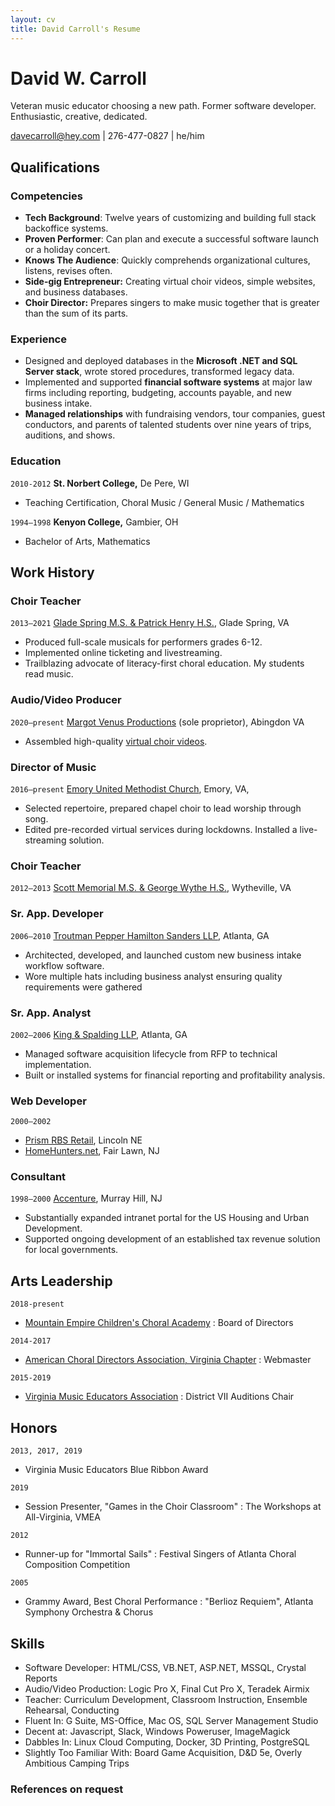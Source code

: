 ```yaml
---
layout: cv
title: David Carroll's Resume
---
```

# David W. Carroll
Veteran music educator choosing a new path. Former software developer. Enthusiastic, creative, dedicated.

<div id="webaddress">
 <a href="mailto:davecarroll@hey.com">davecarroll@hey.com</a> | 276-477-0827 | he/him
</div>

## Qualifications

### Competencies
 - **Tech Background**: Twelve years of customizing and building full stack backoffice systems.
 - **Proven Performer**: Can plan and execute a successful software launch or a holiday concert.
 - **Knows The Audience**: Quickly comprehends organizational cultures, listens, revises often.
 - **Side-gig Entrepreneur:** Creating virtual choir videos, simple websites, and business databases.
 - **Choir Director:** Prepares singers to make music together that is greater than the sum of its parts.

### Experience
 - Designed and deployed databases in the **Microsoft .NET and SQL Server stack**, wrote stored procedures, transformed legacy data.
 - Implemented and supported **financial software systems** at major law firms including reporting, budgeting, accounts payable, and new business intake.
- **Managed relationships** with fundraising vendors, tour companies, guest conductors, and parents of talented students over nine years of trips, auditions, and shows.

### Education
`2010-2012`
__St. Norbert College,__ De Pere, WI
 - Teaching Certification, Choral Music / General Music / Mathematics

 `1994—1998`
 __Kenyon College,__ Gambier, OH
 - Bachelor of Arts, Mathematics
	
## Work History
### __Choir Teacher__
`2013—2021`
[Glade Spring M.S. & Patrick Henry H.S.](http://wcs.k12.va.us/), Glade Spring, VA
 - Produced full-scale musicals for performers grades 6-12.
 - Implemented online ticketing and livestreaming.
 - Trailblazing advocate of literacy-first choral education. My students read music.


### **Audio/Video Producer**
`2020—present`
[Margot Venus Productions](https://www.facebook.com/margotvenusvideo) (sole proprietor), Abingdon VA
 - Assembled high-quality [virtual choir videos](https://www.youtube.com/watch?v=gjPVDtYvF1s).

### **Director of Music**
`2016—present`
[Emory United Methodist Church](http://www.emoryunitedmethodistchurch.com/), Emory, VA,
 - Selected repertoire, prepared chapel choir to lead worship through song.
 - Edited pre-recorded virtual services during lockdowns. Installed a live-streaming solution.

### **Choir Teacher**
`2012—2013`
[Scott Memorial M.S. & George Wythe H.S.](http://wythe.k12.va.us/), Wytheville, VA

### **Sr. App. Developer**
`2006—2010`
[Troutman Pepper Hamilton Sanders LLP](http://troutman.com), Atlanta, GA
 - Architected, developed, and launched custom new business intake workflow software.
 - Wore multiple hats including business analyst ensuring quality requirements were gathered

### **Sr. App. Analyst**
`2002—2006`
[King & Spalding LLP](http://kslaw.com), Atlanta, GA
 - Managed software acquisition lifecycle from RFP to technical implementation.
 - Built or installed systems for financial reporting and profitability analysis.

### **Web Developer**
`2000—2002` 
 - [Prism RBS Retail](https://www.prismrbs.com), Lincoln NE
 - [HomeHunters.net](http://homehunters.net), Fair Lawn, NJ

### **Consultant**
`1998—2000`
[Accenture](http://accenture.com), Murray Hill, NJ
 - Substantially expanded intranet portal for the US Housing and Urban Development.
 - Supported ongoing development of an established tax revenue solution for local governments.

## Arts Leadership
`2018-present`
 - [Mountain Empire Children's Choral Academy](https://www.meccacademy.org/)
 : Board of Directors
 
 `2014-2017`
 - [American Choral Directors Association, Virginia Chapter](https://www.vaacda.org/)
 : Webmaster

`2015-2019`
 - [Virginia Music Educators Association](https://vcda.net/)
 : District VII Auditions Chair

## Honors
`2013, 2017, 2019`
* Virginia Music Educators Blue Ribbon Award

`2019`
* Session Presenter, "Games in the Choir Classroom"
: The Workshops at All-Virginia, VMEA

`2012`
* Runner-up for "Immortal Sails"
: Festival Singers of Atlanta Choral Composition Competition

`2005`
* Grammy Award, Best Choral Performance
: "Berlioz Requiem", Atlanta Symphony Orchestra & Chorus

## Skills
* Software Developer: HTML/CSS, VB.NET, ASP.NET, MSSQL, Crystal Reports
* Audio/Video Production: Logic Pro X, Final Cut Pro X, Teradek Airmix
* Teacher: Curriculum Development, Classroom Instruction, Ensemble Rehearsal, Conducting
* Fluent In: G Suite, MS-Office, Mac OS, SQL Server Management Studio
* Decent at: Javascript, Slack, Windows Poweruser, ImageMagick
* Dabbles In: Linux Cloud Computing, Docker, 3D Printing, PostgreSQL
* Slightly Too Familiar With: Board Game Acquisition, D&D 5e, Overly Ambitious Camping Trips

### References on request
